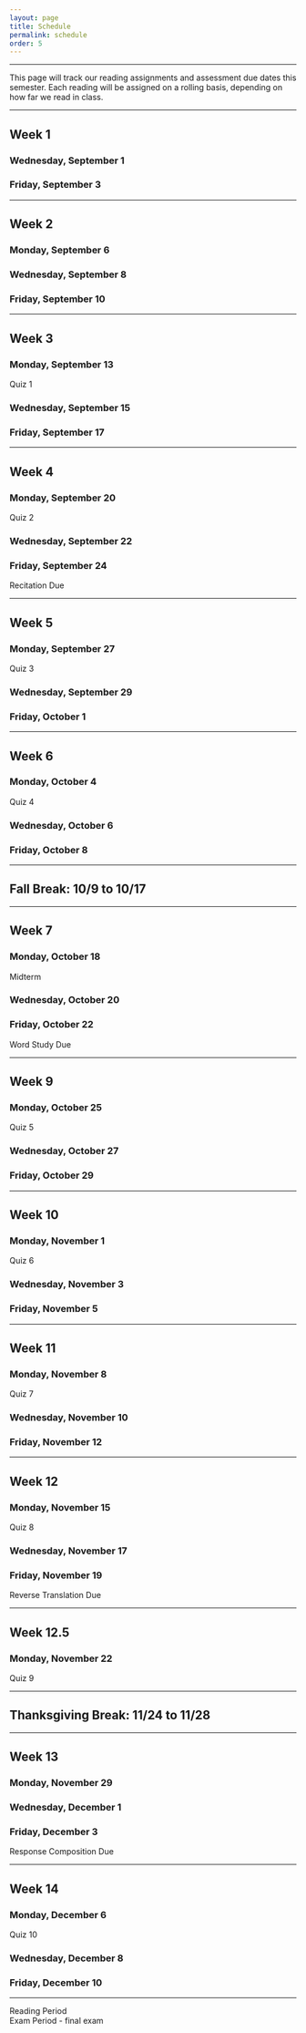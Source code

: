 ```yaml
---
layout: page
title: Schedule
permalink: schedule
order: 5
---
```


***

This page will track our reading assignments and assessment due dates this semester. Each reading will be assigned on a rolling basis, depending on how far we read in class.

***

## Week 1

### Wednesday, September 1
### Friday, September 3

***

## Week 2

### Monday, September 6
### Wednesday, September 8
### Friday, September 10

***

## Week 3

### Monday, September 13
Quiz 1

### Wednesday, September 15
### Friday, September 17

***

## Week 4

### Monday, September 20
Quiz 2

### Wednesday, September 22
### Friday, September 24
Recitation Due

***

## Week 5

### Monday, September 27
Quiz 3

### Wednesday, September 29
### Friday, October 1

***

## Week 6

### Monday, October 4
Quiz 4

### Wednesday, October 6
### Friday, October 8

***

## Fall Break: 10/9 to 10/17

***

## Week 7

### Monday, October 18
Midterm

### Wednesday, October 20
### Friday, October 22
Word Study Due

***

## Week 9

### Monday, October 25
Quiz 5

### Wednesday, October 27
### Friday, October 29

***

## Week 10

### Monday, November 1
Quiz 6

### Wednesday, November 3
### Friday, November 5

***

## Week 11

### Monday, November 8
Quiz 7

### Wednesday, November 10
### Friday, November 12

***

## Week 12

### Monday, November 15
Quiz 8

### Wednesday, November 17
### Friday, November 19
Reverse Translation Due

***

## Week 12.5

### Monday, November 22
Quiz 9

***

## Thanksgiving Break: 11/24 to 11/28

***

## Week 13

### Monday, November 29
### Wednesday, December 1
### Friday, December 3
Response Composition Due

***

## Week 14

### Monday, December 6
Quiz 10

### Wednesday, December 8
### Friday, December 10

***

Reading Period  
Exam Period - final exam  
